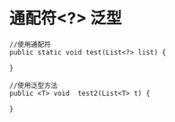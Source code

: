 #   通配符<?> 泛型<T> 
    
    //使用通配符
    public static void test(List<?> list) {

    }

    //使用泛型方法
    public <T> void  test2(List<T> t) {
        
    }
